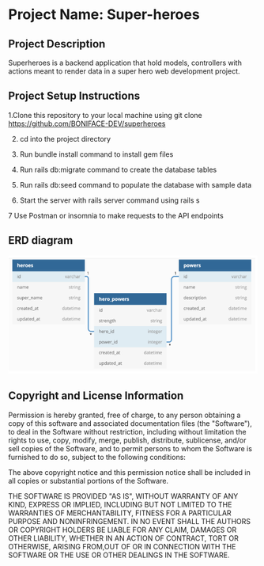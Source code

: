 # Project Name: Super-heroes
 

## Project Description

Superheroes is a backend application that hold models, controllers with actions meant to render data in a super hero web development project.

## Project Setup Instructions

1.Clone this repository to your local machine using git clone https://github.com/BONIFACE-DEV/superheroes

2. cd into the project directory

3. Run bundle install command to install gem files

4. Run rails db:migrate command to create the database tables

5. Run rails db:seed command to populate the database with sample data

6. Start the server with rails server command using rails s

7 Use Postman or insomnia to make requests to the API endpoints

## ERD diagram
![alt text](/ERD.png)

    

##  Copyright and License Information

                            

Permission is hereby granted, free of charge, to any person obtaining a copy of this software and associated documentation files (the "Software"), to deal in the Software without restriction, including without limitation the rights to use, copy, modify, merge, publish, distribute, sublicense, and/or sell copies of the Software, and to permit persons to whom the Software is furnished to do so, subject to the following conditions:

The above copyright notice and this permission notice shall be included in all copies or substantial portions of the Software.

THE SOFTWARE IS PROVIDED "AS IS", WITHOUT WARRANTY OF ANY KIND, EXPRESS OR IMPLIED, INCLUDING BUT NOT LIMITED TO THE WARRANTIES OF MERCHANTABILITY, FITNESS FOR A PARTICULAR PURPOSE AND NONINFRINGEMENT. IN NO EVENT SHALL THE AUTHORS OR COPYRIGHT HOLDERS BE LIABLE FOR ANY CLAIM, DAMAGES OR OTHER LIABILITY, WHETHER IN AN ACTION OF CONTRACT, TORT OR OTHERWISE, ARISING FROM,OUT OF OR IN CONNECTION WITH THE SOFTWARE OR THE USE OR OTHER DEALINGS IN THE SOFTWARE.

